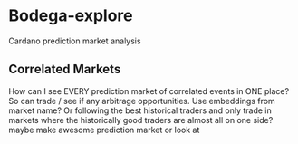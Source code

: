 # Bodega-explore
Cardano prediction market analysis

## Correlated Markets
How can I see EVERY prediction market of correlated events in ONE place? So can trade / see if any arbitrage opportunities. Use embeddings from market name?
Or following the best historical traders and only trade in markets where the historically good traders are almost all on one side? maybe
make awesome prediction market or look at

